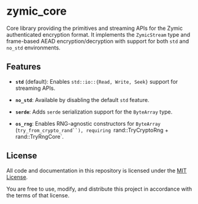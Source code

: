 # zymic_core

Core library providing the primitives and streaming APIs for the Zymic
authenticated encryption format. It implements the `ZymicStream` type
and frame-based AEAD encryption/decryption with support for both `std`
and `no_std` environments.

## Features

- **`std`** (default): Enables `std::io::{Read, Write, Seek}` support
  for streaming APIs.

- **`no_std`**: Available by disabling the default `std` feature.

- **`serde`**: Adds `serde` serialization support for the `ByteArray`
  type.

- **`os_rng`**: Enables RNG-agnostic constructors for `ByteArray`
  (`try_from_crypto_rand``), requiring `rand::TryCryptoRng +
  rand::TryRngCore`.

## License

All code and documentation in this repository is licensed under the
[MIT License](https://opensource.org/license/MIT).

You are free to use, modify, and distribute this project in accordance
with the terms of that license.
